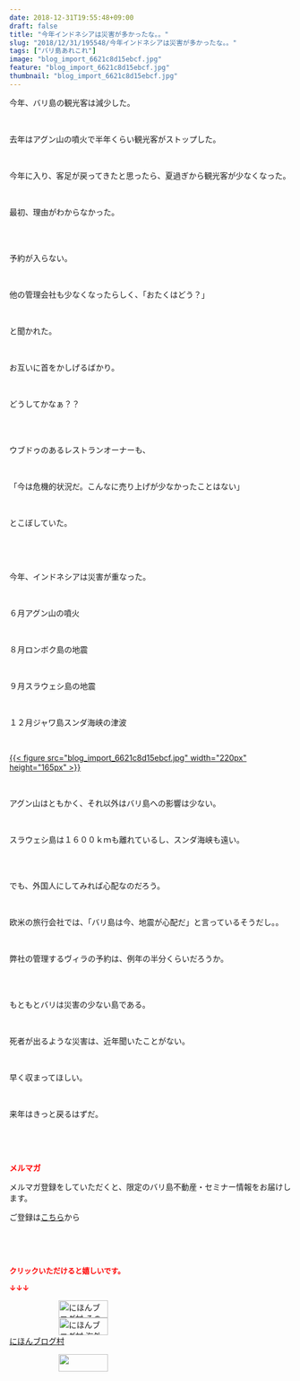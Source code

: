 ```yaml
---
date: 2018-12-31T19:55:48+09:00
draft: false
title: "今年インドネシアは災害が多かったな。。"
slug: "2018/12/31/195548/今年インドネシアは災害が多かったな。。"
tags: ["バリ島あれこれ"]
image: "blog_import_6621c8d15ebcf.jpg"
feature: "blog_import_6621c8d15ebcf.jpg"
thumbnail: "blog_import_6621c8d15ebcf.jpg"
---
```

<p>今年、バリ島の観光客は減少した。</p><p> </p><p>去年はアグン山の噴火で半年くらい観光客がストップした。</p><p> </p><p>今年に入り、客足が戻ってきたと思ったら、夏過ぎから観光客が少なくなった。</p><p> </p><p>最初、理由がわからなかった。</p><p> </p><p><br/>予約が入らない。</p><p> </p><p>他の管理会社も少なくなったらしく、「おたくはどう？」</p><p> </p><p>と聞かれた。</p><p> </p><p>お互いに首をかしげるばかり。</p><p> </p><p>どうしてかなぁ？？</p><p> </p><p><br/>ウブドゥのあるレストランオーナーも、</p><p> </p><p>「今は危機的状況だ。こんなに売り上げが少なかったことはない」</p><p> </p><p>とこぼしていた。</p><p> </p><p> </p><p>今年、インドネシアは災害が重なった。</p><p> </p><p>６月アグン山の噴火</p><p> </p><p>８月ロンボク島の地震</p><p> </p><p>９月スラウェシ島の地震</p><p> </p><p>１２月ジャワ島スンダ海峡の津波</p><p> </p><p><a href="blog_import_6621c8d15ebcf.jpg">{{< figure src="blog_import_6621c8d15ebcf.jpg" width="220px" height="165px" >}}</a></p><p> </p><p>アグン山はともかく、それ以外はバリ島への影響は少ない。</p><p> </p><p>スラウェシ島は１６００ｋｍも離れているし、スンダ海峡も遠い。</p><p> </p><p><br/>でも、外国人にしてみれば心配なのだろう。</p><p> </p><p>欧米の旅行会社では、「バリ島は今、地震が心配だ」と言っているそうだし。。</p><p> </p><p>弊社の管理するヴィラの予約は、例年の半分くらいだろうか。</p><p> </p><p><br/>もともとバリは災害の少ない島である。</p><p> </p><p>死者が出るような災害は、近年聞いたことがない。</p><p> </p><p>早く収まってほしい。</p><p> </p><p>来年はきっと戻るはずだ。</p><p> </p><p> </p><p><span style="font-weight: bold;"><span style="color: rgb(255, 0, 0);">メルマガ</span></span></p><p>メルマガ登録をしていただくと、限定のバリ島不動産・セミナー情報をお届けします。</p><p>ご登録は<a href="f9eeVI" target="_blank">こちら</a>から</p><p style="text-align: center;"> </p><p style="text-align: center;"> </p><p><font color="#ff0000" size="2"><strong>クリックいただけると嬉しいです。</strong></font></p><p><font color="#ff0000" size="2"><strong>↓↓↓</strong></font></p><p><a href="ranking.html?p_cid=01260127" id="&amp;blogmura_banner" target="_blank"><img alt="にほんブログ村 その他生活ブログ 不動産投資へ" border="0" height="31" src="data:image/svg+xml;charset=utf-8,%3Csvg%20xmlns%3D%22http%3A%2F%2Fwww.w3.org%2F2000%2Fsvg%22%20title%3D%22Placeholder%20for%20Images%22%20role%3D%22presentation%22%20viewBox%3D%220%200%2088%2031%22%20%2F%3E" width="88" data-src="https://img-proxy.blog-video.jp/images?url=http%3A%2F%2Flife.blogmura.com%2Fhudousantoushi%2Fimg%2Fhudousantoushi88_31.gif" style="aspect-ratio: auto 88 / 31;"/><noscript><img alt="にほんブログ村 その他生活ブログ 不動産投資へ" border="0" height="31" src="https://img-proxy.blog-video.jp/images?url=http%3A%2F%2Flife.blogmura.com%2Fhudousantoushi%2Fimg%2Fhudousantoushi88_31.gif" width="88"></noscript></a><br/><a href="ranking.html?p_cid=01260127" target="_blank"><img alt="にほんブログ村 海外生活ブログ バリ島情報へ" border="0" height="31" src="data:image/svg+xml;charset=utf-8,%3Csvg%20xmlns%3D%22http%3A%2F%2Fwww.w3.org%2F2000%2Fsvg%22%20title%3D%22Placeholder%20for%20Images%22%20role%3D%22presentation%22%20viewBox%3D%220%200%2088%2031%22%20%2F%3E" width="88" data-src="https://img-proxy.blog-video.jp/images?url=http%3A%2F%2Foverseas.blogmura.com%2Fbali%2Fimg%2Fbali88_31.gif" style="aspect-ratio: auto 88 / 31;"/><noscript><img alt="にほんブログ村 海外生活ブログ バリ島情報へ" border="0" height="31" src="https://img-proxy.blog-video.jp/images?url=http%3A%2F%2Foverseas.blogmura.com%2Fbali%2Fimg%2Fbali88_31.gif" width="88"></noscript></a><br/><a href="ranking.html?p_cid=01260127" target="_blank">にほんブログ村</a></p><p><a href="link.php?1804582" title="人気ブログランキングへ"><img border="0" height="31" src="data:image/svg+xml;charset=utf-8,%3Csvg%20xmlns%3D%22http%3A%2F%2Fwww.w3.org%2F2000%2Fsvg%22%20title%3D%22Placeholder%20for%20Images%22%20role%3D%22presentation%22%20viewBox%3D%220%200%2088%2031%22%20%2F%3E" width="88" data-src="https://blog.with2.net/img/banner/banner_22.gif" style="aspect-ratio: auto 88 / 31;"/><noscript><img border="0" height="31" src="https://blog.with2.net/img/banner/banner_22.gif" width="88"></noscript></a></p><p> </p>

